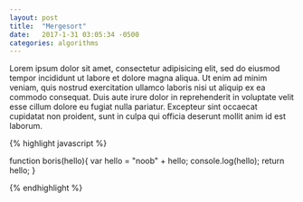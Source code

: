 ```yaml
---
layout: post
title:  "Mergesort"
date:   2017-1-31 03:05:34 -0500
categories: algorithms
---
```


Lorem ipsum dolor sit amet, consectetur adipisicing elit, sed do eiusmod tempor incididunt ut labore et dolore magna aliqua. Ut enim ad minim veniam, quis nostrud exercitation ullamco laboris nisi ut aliquip ex ea commodo consequat. Duis aute irure dolor in reprehenderit in voluptate velit esse cillum dolore eu fugiat nulla pariatur. Excepteur sint occaecat cupidatat non proident, sunt in culpa qui officia deserunt mollit anim id est laborum.

{% highlight javascript %}

function boris(hello){
  var hello = "noob" + hello;
  console.log(hello);
  return hello;
}

{% endhighlight %}
